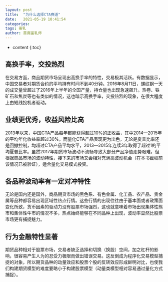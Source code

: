```yaml
---
layout: post
title:  "为什么选择CTA赛道"
date:   2021-05-19 10:41:54
categories: 
tags: 鉴乳
author: 首席鉴乳师
---
```


* content
{:toc}

## 高换手率，交投热烈
   在交易方面，商品期货市场呈现出高换手率的特性，交易极其活跃。有数据显示，中国交易者对期货合约的平均持有时间不到40分钟。2016年8月11日，螺纹钢一天的成交量曾超过了2016年上半年的全国产量，持仓量也出现急速飙升。热卷、铁矿石和焦炭等也有类似的情况，这也暗示高换手率，交投热烈的现象，在很大程度上由短线投机者驱动。

## 业绩更优秀，收益风险比高
   2013年以来，中国CTA产品每年都能获得超过10%的正收益，其中2014—2015年的平均年化收益率超过30%。而量化CTA产品表现更为出色，无论是夏普比率还是回撤控制，均超过CTA产品平均水平，2013—2015年连续3年取得了超过1的平均夏普比率。虽然2017年期货市场波动不流畅导致大部分产品净值走势艰难，但根据商品市场的波动特性，接下来的市场又会相对充满高波动机会（在本书截稿前该情况已被验证），适合量化交易模式投资。

## 各品种波动率有一定对冲特性
无论是国内还是国外，商品期货市场的黑色系、有色金属、化工品、农产品、贵金属等品种都容易出现区域性热点行情。这些行情的出现往往由于基本面或者政策面变化所致，货币因素的驱动力没有股票市场强烈，这也就意味着市场出现集体性熊市和集体性牛市的情况不多，热点始终能够在不同品种上出现，波动率显然比股票市场更有捕捉魅力。

## 行为金融特性显著
期货品种相对于股票市场，交易者缺乏选择和切换（换股）空间，加之杠杆的影响，很容易产生人为的忍受力极限而做出错误交易。这反倒成为程序化交易模型捕捉的对象，所以期货品种的动量效应和股票个股的反转效应形成鲜明对比，也使我们构建期货模型的难度要略小于构建股票模型（动量类模型相对容易通过量化方式捕捉）。
